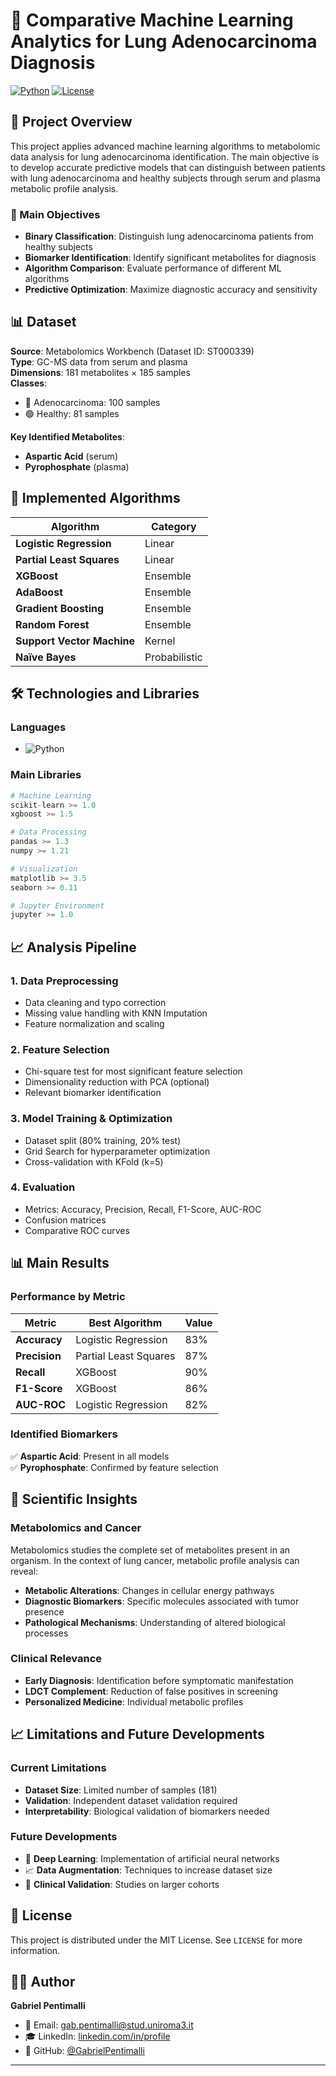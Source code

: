 # 🧬 Comparative Machine Learning Analytics for Lung Adenocarcinoma Diagnosis

[![Python](https://img.shields.io/badge/Python-3.8+-blue.svg)](https://www.python.org/downloads/)
[![License](https://img.shields.io/badge/License-MIT-green.svg)](LICENSE)

## 📖 Project Overview

This project applies advanced machine learning algorithms to metabolomic data analysis for lung adenocarcinoma identification. The main objective is to develop accurate predictive models that can distinguish between patients with lung adenocarcinoma and healthy subjects through serum and plasma metabolic profile analysis.

### 🎯 Main Objectives

- **Binary Classification**: Distinguish lung adenocarcinoma patients from healthy subjects
- **Biomarker Identification**: Identify significant metabolites for diagnosis
- **Algorithm Comparison**: Evaluate performance of different ML algorithms
- **Predictive Optimization**: Maximize diagnostic accuracy and sensitivity

## 📊 Dataset

**Source**: Metabolomics Workbench (Dataset ID: ST000339)  
**Type**: GC-MS data from serum and plasma  
**Dimensions**: 181 metabolites × 185 samples  
**Classes**: 
- 🔴 Adenocarcinoma: 100 samples
- 🟢 Healthy: 81 samples

**Key Identified Metabolites**:
- **Aspartic Acid** (serum)
- **Pyrophosphate** (plasma)

## 🤖 Implemented Algorithms

| Algorithm | Category |
|-----------|-----------|
| **Logistic Regression** | Linear |
| **Partial Least Squares** | Linear |
| **XGBoost** | Ensemble | 
| **AdaBoost** | Ensemble |
| **Gradient Boosting** | Ensemble |
| **Random Forest** | Ensemble | 
| **Support Vector Machine** | Kernel | 
| **Naïve Bayes** | Probabilistic |

## 🛠️ Technologies and Libraries

### Languages
- ![Python](https://img.shields.io/badge/Python-3776AB?style=flat&logo=python&logoColor=white)

### Main Libraries
```python
# Machine Learning
scikit-learn >= 1.0
xgboost >= 1.5

# Data Processing
pandas >= 1.3
numpy >= 1.21

# Visualization
matplotlib >= 3.5
seaborn >= 0.11

# Jupyter Environment
jupyter >= 1.0
```

## 📈 Analysis Pipeline

### 1. **Data Preprocessing**
- Data cleaning and typo correction
- Missing value handling with KNN Imputation
- Feature normalization and scaling

### 2. **Feature Selection**
- Chi-square test for most significant feature selection
- Dimensionality reduction with PCA (optional)
- Relevant biomarker identification

### 3. **Model Training & Optimization**
- Dataset split (80% training, 20% test)
- Grid Search for hyperparameter optimization
- Cross-validation with KFold (k=5)

### 4. **Evaluation**
- Metrics: Accuracy, Precision, Recall, F1-Score, AUC-ROC
- Confusion matrices
- Comparative ROC curves

## 📊 Main Results

### Performance by Metric
| Metric | Best Algorithm | Value |
|--------|----------------|-------|
| **Accuracy** | Logistic Regression | 83% |
| **Precision** | Partial Least Squares | 87% |
| **Recall** | XGBoost | 90% |
| **F1-Score** | XGBoost | 86% |
| **AUC-ROC** | Logistic Regression | 82% |

### Identified Biomarkers
✅ **Aspartic Acid**: Present in all models  
✅ **Pyrophosphate**: Confirmed by feature selection  

## 🔬 Scientific Insights

### Metabolomics and Cancer
Metabolomics studies the complete set of metabolites present in an organism. In the context of lung cancer, metabolic profile analysis can reveal:

- **Metabolic Alterations**: Changes in cellular energy pathways
- **Diagnostic Biomarkers**: Specific molecules associated with tumor presence
- **Pathological Mechanisms**: Understanding of altered biological processes

### Clinical Relevance
- **Early Diagnosis**: Identification before symptomatic manifestation
- **LDCT Complement**: Reduction of false positives in screening
- **Personalized Medicine**: Individual metabolic profiles

## 📈 Limitations and Future Developments

### Current Limitations
- **Dataset Size**: Limited number of samples (181)
- **Validation**: Independent dataset validation required
- **Interpretability**: Biological validation of biomarkers needed

### Future Developments
- 🧠 **Deep Learning**: Implementation of artificial neural networks
- 📈 **Data Augmentation**: Techniques to increase dataset size
- 🔬 **Clinical Validation**: Studies on larger cohorts

## 📄 License

This project is distributed under the MIT License. See `LICENSE` for more information.

## 👨‍💻 Author

**Gabriel Pentimalli**
- 📧 Email: gab.pentimalli@stud.uniroma3.it
- 🎓 LinkedIn: [linkedin.com/in/profile](https://www.linkedin.com/in/gabriel-pentimalli-54180625a/)
- 🐙 GitHub: [@GabrielPentimalli](https://github.com/GabrielPentimalli)

---
